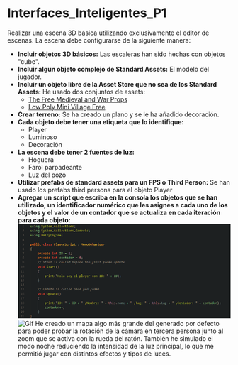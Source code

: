 # Interfaces_Inteligentes_P1

Realizar una escena 3D básica utilizando exclusivamente el editor de escenas. La escena debe configurarse de la siguiente manera:
- **Incluir objetos 3D básicos:** Las escaleras han sido hechas con objetos "cube".
- **Incluir algun objeto complejo de Standard Assets:** El modelo del jugador.
- **Incluir un objeto libre de la Asset Store que no sea de los Standard Assets:** He usado dos conjuntos de assets:
  - [The Free Medieval and War Props](https://assetstore.unity.com/packages/3d/props/the-free-medieval-and-war-props-174433)
  - [Low Poly Mini Village Free](https://assetstore.unity.com/packages/3d/environments/low-poly-mini-village-free-131677)
- **Crear terreno:** Se ha creado un plano y se le ha añadido decoración.
- **Cada objeto debe tener una etiqueta que lo identifique:**
  - Player
  - Luminoso
  - Decoración
- **La escena debe tener 2 fuentes de luz:**
  - Hoguera
  - Farol parpadeante
  - Luz del pozo
- **Utilizar prefabs de standard assets para un FPS o Third Person:** Se han usado los prefabs third persons para el objeto Player
- **Agregar un script que escriba en la consola los objetos que se han utilizado, un identificador numérico que les asignes a cada uno de los objetos y el valor de un contador que se actualiza en cada iteración para cada objeto:**
![Image](https://github.com/GGCristo/Interfaces_Inteligentes_P1/blob/main/img/script.png)
![Gif](https://github.com/GGCristo/Interfaces_Inteligentes_P1/blob/main/Animation.gif)
He creado un mapa algo más grande del generado por defecto para poder probar la rotación de la cámara en tercera persona junto al zoom que se activa con la rueda del ratón. También he simulado el modo noche reduciendo la intensidad de la luz principal, lo que me permitió jugar con distintos efectos y tipos de luces.
